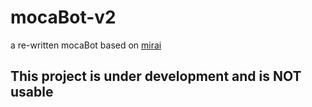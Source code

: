 # mocaBot-v2
 a re-written mocaBot based on [mirai](https://github.com/mamoe/mirai)

## This project is under development and is NOT usable
